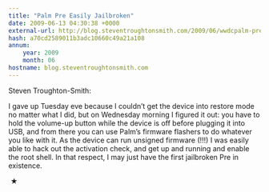 ```yaml
---
title: "Palm Pre Easily Jailbroken"
date: 2009-06-13 04:30:38 +0000
external-url: http://blog.steventroughtonsmith.com/2009/06/wwdcpalm-pre-rollercoaster-week.html
hash: a70cd2589011b3adc10660c49a21a108
annum:
    year: 2009
    month: 06
hostname: blog.steventroughtonsmith.com
---
```


Steven Troughton-Smith:



  I gave up Tuesday eve because I couldn’t get the device into
  restore mode no matter what I did, but on Wednesday morning I
  figured it out: you have to hold the volume-up button while the
  device is off before plugging it into USB, and from there you can
  use Palm’s firmware flashers to do whatever you like with it. As
  the device can run unsigned firmware (!!!) I was easily able to
  hack out the activation check, and get up and running and enable
  the root shell. In that respect, I may just have the first
  jailbroken Pre in existence.




 ★ 

